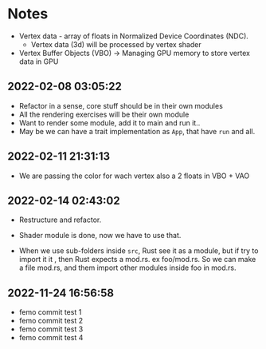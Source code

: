 # Notes

- Vertex data - array of floats in Normalized Device Coordinates (NDC).
    - Vertex data (3d) will be processed by vertex shader
- Vertex Buffer Objects (VBO) -> Managing GPU memory to store vertex data in
    GPU

## 2022-02-08 03:05:22

- Refactor in a sense, core stuff should be in their own modules
- All the rendering exercises will be their own module
- Want to render some module, add it to main and run it..
- May be we can have a trait implementation as `App`, that have `run` and all.

## 2022-02-11 21:31:13

- We are passing the color for wach vertex also a 2 floats in VBO + VAO

## 2022-02-14 02:43:02

- Restructure and refactor.
- Shader module is done, now we have to use that.

- When we use sub-folders inside `src`, Rust see it as a module, but
if try to import it it , then Rust expects a mod.rs.
ex foo/mod.rs.
So we can make a file mod.rs, and them import other modules inside foo in mod.rs.

##  2022-11-24 16:56:58

- femo commit test 1
- femo commit test 2
- femo commit test 3
- femo commit test 4
